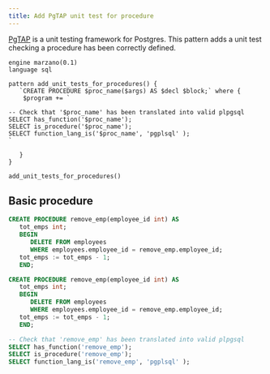 ```yaml
---
title: Add PgTAP unit test for procedure
---
```


[PgTAP](https://pgtap.org/) is a unit testing framework for Postgres. This pattern adds a unit test checking a procedure has been correctly defined.

```grit
engine marzano(0.1)
language sql

pattern add_unit_tests_for_procedures() {
   `CREATE PROCEDURE $proc_name($args) AS $decl $block;` where {
    $program += `

-- Check that '$proc_name' has been translated into valid plpgsql
SELECT has_function('$proc_name');
SELECT is_procedure('$proc_name');
SELECT function_lang_is('$proc_name', 'pgplsql' );
`

   }
}

add_unit_tests_for_procedures()
```

## Basic procedure

```sql
CREATE PROCEDURE remove_emp(employee_id int) AS
   tot_emps int;
   BEGIN
      DELETE FROM employees
      WHERE employees.employee_id = remove_emp.employee_id;
   tot_emps := tot_emps - 1;
   END;
```

```sql
CREATE PROCEDURE remove_emp(employee_id int) AS
   tot_emps int;
   BEGIN
      DELETE FROM employees
      WHERE employees.employee_id = remove_emp.employee_id;
   tot_emps := tot_emps - 1;
   END;

-- Check that 'remove_emp' has been translated into valid plpgsql
SELECT has_function('remove_emp');
SELECT is_procedure('remove_emp');
SELECT function_lang_is('remove_emp', 'pgplsql' );

```